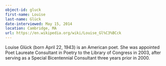 ```yaml
---
object-id: gluck    
first-name: Louise
last-name: Glück
date-interviewed: May 15, 2014
location: Cambridge, MA
url: https://en.wikipedia.org/wiki/Louise_Gl%C3%BCck
---
```


Louise Glück (born April 22, 1943) is an American poet. She was appointed Poet Laureate Consultant in Poetry to the Library of Congress in 2003, after serving as a Special Bicentennial Consultant three years prior in 2000.
